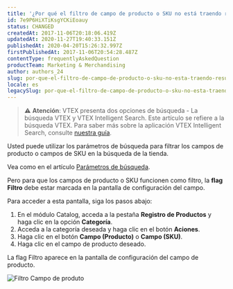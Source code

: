```yaml
---
title: '¿Por qué el filtro de campo de producto o SKU no está traendo resultado en la búsqueda?'
id: 7e9P6HiXTiKsgYCKiEoauy
status: CHANGED
createdAt: 2017-11-06T20:18:06.419Z
updatedAt: 2020-11-27T19:40:33.151Z
publishedAt: 2020-04-20T15:26:32.997Z
firstPublishedAt: 2017-11-06T20:54:28.487Z
contentType: frequentlyAskedQuestion
productTeam: Marketing & Merchandising
author: authors_24
slug: por-que-el-filtro-de-campo-de-producto-o-sku-no-esta-traendo-resultado-en
locale: es
legacySlug: por-que-el-filtro-de-campo-de-producto-o-sku-no-esta-traendo-resultado-en
---
```


>⚠️ **Atención**: VTEX presenta dos opciones de búsqueda - La búsqueda VTEX y VTEX Intelligent Search. Este artículo se refiere a la búsqueda VTEX. Para saber más sobre la aplicación VTEX Intelligent Search, consulte <a href = "https://help.vtex.com/es/tracks/vtex-intelligent-search--19wrbB7nEQcmwzDPl1l4Cb">nuestra guía</a>.

Usted puede utilizar los parámetros de búsqueda para filtrar los campos de producto o campos de SKU en la búsqueda de la tienda.

Vea como en el artículo [Parámetros de búsqueda](/es/tutorial/parametros-de-busqueda).

Pero para que los campos de producto o SKU funcionen como filtro, la __flag Filtro__ debe estar marcada en la pantalla de configuración del campo.

Para acceder a esta pantalla, siga los pasos abajo:
1. En el módulo Catalog, acceda a la pestaña __Registro de Productos__ y haga clic en la opción __Categoría__.
2. Acceda a la categoría deseada y haga clic en el botón __Aciones__.
3. Haga clic en el botón __Campo (Producto)__ o __Campo (SKU)__.
4. Haga clic en el campo de producto deseado.

La flag Filtro aparece en la pantalla de configuración del campo de producto.

![Filtro Campo de produto](https://images.contentful.com/alneenqid6w5/3XSX1nXvjW8kuCi20GaueM/d81f6eea3d6d53c78e00b3e367cbf99b/Filtro_Campo_de_produto.png)
